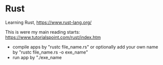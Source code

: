 # Rust
Learning Rust, https://www.rust-lang.org/

This is were my main reading starts:
https://www.tutorialspoint.com/rust/index.htm

- compile apps by "rustc file_name.rs" or optionally add your own name by "rustc file_name.rs -o exe_name"
- run app by "./exe_name

